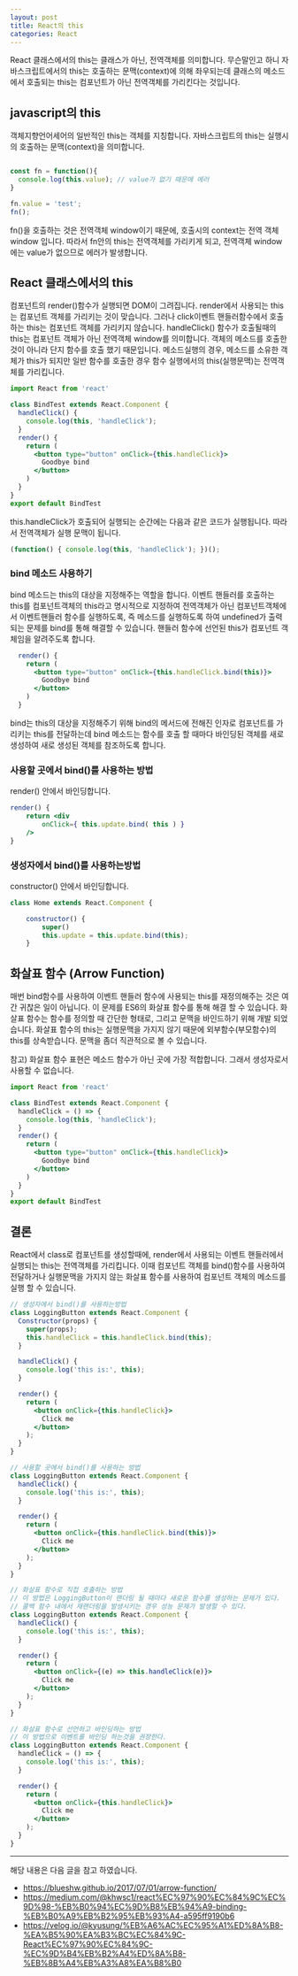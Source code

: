 ```yaml
---
layout: post
title: React의 this
categories: React
---
```


React 클래스에서의 this는 클래스가 아닌, 전역객체를 의미합니다. 무슨말인고 하니 자바스크립트에서의 this는 호출하는 문맥(context)에 의해 좌우되는데 클래스의 메소드에서 호출되는 this는 컴포넌트가 아닌 전역객체를 가리킨다는 것입니다.


## javascript의 this
객체지향언어세어의 일반적인 this는 객체를 지칭합니다. 자바스크립트의 this는 실행시의 호출하는 문맥(context)을 의미합니다.

```js

const fn = function(){
  console.log(this.value); // value가 없기 때문에 에러
}

fn.value = 'test';
fn(); 
```

fn()을 호출하는 것은 전역객체 window이기 때문에, 호출시의 context는 전역 객체 window 입니다. 따라서 fn안의 this는 전역객체를 가리키게 되고, 전역객체 window에는 value가 없으므로 에러가 발생합니다. 

## React 클래스에서의 this
컴포넌트의 render()함수가 실행되면 DOM이 그려집니다. render에서 사용되는 this는 컴포넌트 객체를 가리키는 것이 맞습니다. 그러나 click이벤트 핸들러함수에서 호출하는 this는 컴포넌트 객체를 가리키지 않습니다. handleClick() 함수가 호출될때의 this는 컴포넌트 객체가 아닌 전역객체 window를 의미합니다. 객체의 메소드를 호출한 것이 아니라 단지 함수를 호출 했기 때문입니다. 메소드실행의 경우, 메소드를 소유한 객체가 this가 되지만 일반 함수를 호출한 경우 함수 실행에서의 this(실행문맥)는 전역객체를 가리킵니다.

```jsx
import React from 'react'

class BindTest extends React.Component {
  handleClick() {
    console.log(this, 'handleClick');
  }
  render() {
    return (
      <button type="button" onClick={this.handleClick}>
        Goodbye bind
      </button>
    )
  }
}
export default BindTest
```

this.handleClick가 호출되어 실행되는 순간에는 다음과 같은 코드가 실행됩니다. 따라서 전역객체가 실행 문맥이 됩니다.

```js
(function() { console.log(this, 'handleClick'); })(); 
```

### bind 메소드 사용하기
bind 메소드는 this의 대상을 지정해주는 역할을 합니다. 이벤트 핸들러를 호출하는 this를 컴포넌트객체의 this라고 명시적으로 지정하여 전역객체가 아닌 컴포넌트객체에서 이벤트핸들러 함수를 실행하도록, 즉 메소드를 실행하도록 하여 undefined가 출력되는 문제를 bind를 통해 해결할 수 있습니다. 핸들러 함수에 선언된 this가 컴포넌트 객체임을 알려주도록 합니다.

```jsx
  render() {
    return (
      <button type="button" onClick={this.handleClick.bind(this)}>
        Goodbye bind
      </button>
    )
  }
```

bind는 this의 대상을 지정해주기 위해 bind의 메서드에 전해진 인자로 컴포넌트를 가리키는 this를 전달하는데 bind 메소드는 함수를 호출 할 때마다 바인딩된 객체를 새로 생성하여 새로 생성된 객체를 참조하도록 합니다.

### 사용할 곳에서 bind()를 사용하는 방법
render() 안에서 바인딩합니다.

```jsx
render() {  
    return <div
        onClick={ this.update.bind( this ) }
    />
}
```

### 생성자에서 bind()를 사용하는방법
constructor() 안에서 바인딩합니다.

```jsx
class Home extends React.Component {

    constructor() {
        super()
        this.update = this.update.bind(this);
    }
```

## 화살표 함수 (Arrow Function)
매번 bind함수를 사용하여 이벤트 핸들러 함수에 사용되는 this를 재정의해주는 것은 여간 귀찮은 일이 아닙니다. 이 문제를 ES6의 화살표 함수를 통해 해결 할 수 있습니다. 화살표 함수는 함수를 정의할 때 간단한 형태로, 그리고 문맥을 바인드하기 위해 개발 되었습니다. 화살표 함수의 this는 실행문맥을 가지지 않기 때문에 외부함수(부모함수)의 this를 상속받습니다. 문맥을 좀더 직관적으로 볼 수 있습니다. 

참고) 화살표 함수 표현은 메소드 함수가 아닌 곳에 가장 적합합니다. 그래서 생성자로서 사용할 수 없습니다.

```jsx
import React from 'react'

class BindTest extends React.Component {
  handleClick = () => {
    console.log(this, 'handleClick');
  }
  render() {
    return (
      <button type="button" onClick={this.handleClick}>
        Goodbye bind
      </button>
    )
  }
}
export default BindTest
```

## 결론
React에서 class로 컴포넌트를 생성할때에, render에서 사용되는 이벤트 핸들러에서 실행되는 this는 전역객체를 가리킵니다. 이때 컴포넌트 객체를 bind()함수를 사용하여 전달하거나 실행문맥을 가지지 않는 화살표 함수를 사용하여 컴포넌트 객체의 메소드를 실행 할 수 있습니다. 

```jsx
// 생성자에서 bind()를 사용하는방법
class LoggingButton extends React.Component {
  Constructor(props) {
    super(props);
    this.handleClick = this.handleClick.bind(this);
  }

  handleClick() {
    console.log('this is:', this);
  }

  render() {
    return (
      <button onClick={this.handleClick}>
        Click me
      </button>
    );
  }
}

// 사용할 곳에서 bind()를 사용하는 방법
class LoggingButton extends React.Component {
  handleClick() {
    console.log('this is:', this);
  }

  render() {
    return (
      <button onClick={this.handleClick.bind(this)}>
        Click me
      </button>
    );
  }
}

// 화살표 함수로 직접 호출하는 방법 
// 이 방법은 LoggingButton이 랜더링 될 때마다 새로운 함수를 생성하는 문제가 있다.
// 콜백 함수 내에서 재랜더링을 발생시키는 경우 성능 문제가 발생할 수 있다.
class LoggingButton extends React.Component {
  handleClick() {
    console.log('this is:', this);
  }

  render() {
    return (
      <button onClick={(e) => this.handleClick(e)}>
        Click me
      </button>
    );
  }
}

// 화살표 함수로 선언하고 바인딩하는 방법
// 이 방법으로 이벤트를 바인딩 하는것을 권장한다.
class LoggingButton extends React.Component {
  handleClick = () => {
    console.log('this is:', this);
  }

  render() {
    return (
      <button onClick={this.handleClick}>
        Click me
      </button>
    );
  }
}
```

----
해당 내용은 다음 글을 참고 하였습니다.
- https://blueshw.github.io/2017/07/01/arrow-function/
- https://medium.com/@khwsc1/react%EC%97%90%EC%84%9C%EC%9D%98-%EB%B0%94%EC%9D%B8%EB%94%A9-binding-%EB%B0%A9%EB%B2%95%EB%93%A4-a595ff9190b6
- https://velog.io/@kyusung/%EB%A6%AC%EC%95%A1%ED%8A%B8-%EA%B5%90%EA%B3%BC%EC%84%9C-React%EC%97%90%EC%84%9C-%EC%9D%B4%EB%B2%A4%ED%8A%B8-%EB%8B%A4%EB%A3%A8%EA%B8%B0